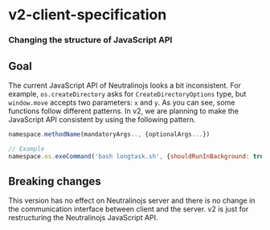# v2-client-specification
### Changing the structure of JavaScript API

## Goal

The current JavaScript API of Neutralinojs looks a bit inconsistent. For example, `os.createDirectory` asks for `CreateDirectoryOptions` type, but `window.move` accepts two parameters: `x` and `y`. As you can see, some functions follow different patterns. In v2, we are planning to make the JavaScript API consistent by using the following pattern.

```js
namespace.methodName(mandatoryArgs.., {optionalArgs...})

// Example
namespace.os.exeCommand('bash longtask.sh', {shouldRunInBackground: true});

```

## Breaking changes

This version has no effect on Neutralinojs server and there is no change in the communication interface between client and the server. v2 is just for restructuring the Neutralinojs JavaScript API.


